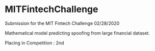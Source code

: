 # MITFintechChallenge

Submission for the MIT Fintech Challenge 02/28/2020

Mathematical model predicting spoofing from large financial dataset.

Placing in Competition : 2nd
